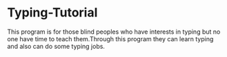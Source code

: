 # Typing-Tutorial
This program is for those blind peoples who have interests in typing but no one have time to teach them.Through this program they can learn typing and also can do some typing jobs.
